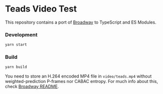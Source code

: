 Teads Video Test
================

This repository contains a port of [Broadway](https://github.com/mbebenita/Broadway) to TypeScript and ES Modules.

### Development
```sh
yarn start
```

### Build
```sh
yarn build
```

You need to store an H.264 encoded MP4 file in `video/teads.mp4` without weighted-prediction P-frames nor CABAC entropy. For much info about this, check [Broadway README](https://github.com/mbebenita/Broadway#encoding-video).
